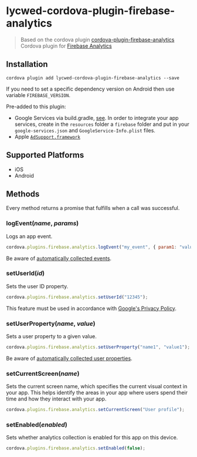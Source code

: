# lycwed-cordova-plugin-firebase-analytics

> Based on the cordova plugin [cordova-plugin-firebase-analytics](https://github.com/chemerisuk/cordova-plugin-firebase-analytics)
> Cordova plugin for [Firebase Analytics](https://firebase.google.com/docs/analytics/)

## Installation

    cordova plugin add lycwed-cordova-plugin-firebase-analytics --save

If you need to set a specific dependency version on Android then use variable `FIREBASE_VERSION`.

Pre-added to this plugin:

* Google Services via build.gradle, [see](https://developers.google.com/android/guides/google-services-plugin). In order to integrate your app services, create in the `resources` folder a `firebase` folder and put in your `google-services.json` and `GoogleService-Info.plist` files.
* Apple [`AdSupport.framework`](https://firebase.google.com/support/guides/analytics-adsupport)

## Supported Platforms

* iOS
* Android

## Methods

Every method returns a promise that fulfills when a call was successful.

### logEvent(_name_, _params_)

Logs an app event.

```js
cordova.plugins.firebase.analytics.logEvent("my_event", { param1: "value1" });
```

Be aware of [automatically collected events](https://support.google.com/firebase/answer/6317485).

### setUserId(_id_)

Sets the user ID property.

```js
cordova.plugins.firebase.analytics.setUserId("12345");
```

This feature must be used in accordance with [Google's Privacy Policy](https://www.google.com/policies/privacy).

### setUserProperty(_name_, _value_)

Sets a user property to a given value.

```js
cordova.plugins.firebase.analytics.setUserProperty("name1", "value1");
```

Be aware of [automatically collected user properties](https://support.google.com/firebase/answer/6317486?hl=en&ref_topic=6317484).

### setCurrentScreen(_name_)

Sets the current screen name, which specifies the current visual context in your app. This helps identify the areas in your app where users spend their time and how they interact with your app.

```js
cordova.plugins.firebase.analytics.setCurrentScreen("User profile");
```

### setEnabled(_enabled_)

Sets whether analytics collection is enabled for this app on this device.

```js
cordova.plugins.firebase.analytics.setEnabled(false);
```

[npm-url]: https://www.npmjs.com/package/cordova-plugin-firebase-analytics
[npm-version]: https://img.shields.io/npm/v/cordova-plugin-firebase-analytics.svg
[npm-downloads]: https://img.shields.io/npm/dm/cordova-plugin-firebase-analytics.svg

